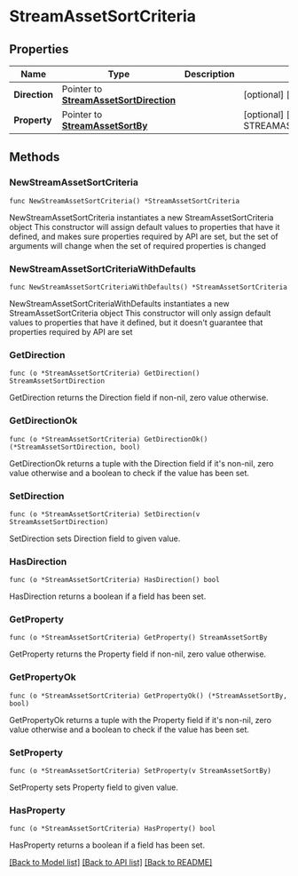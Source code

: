 # StreamAssetSortCriteria

## Properties

Name | Type | Description | Notes
------------ | ------------- | ------------- | -------------
**Direction** | Pointer to [**StreamAssetSortDirection**](StreamAssetSortDirection.md) |  | [optional] [default to STREAMASSETSORTDIRECTION_DESC]
**Property** | Pointer to [**StreamAssetSortBy**](StreamAssetSortBy.md) |  | [optional] [default to STREAMASSETSORTBY_CHANGE_LOG_UPDATED_DATE_TIME]

## Methods

### NewStreamAssetSortCriteria

`func NewStreamAssetSortCriteria() *StreamAssetSortCriteria`

NewStreamAssetSortCriteria instantiates a new StreamAssetSortCriteria object
This constructor will assign default values to properties that have it defined,
and makes sure properties required by API are set, but the set of arguments
will change when the set of required properties is changed

### NewStreamAssetSortCriteriaWithDefaults

`func NewStreamAssetSortCriteriaWithDefaults() *StreamAssetSortCriteria`

NewStreamAssetSortCriteriaWithDefaults instantiates a new StreamAssetSortCriteria object
This constructor will only assign default values to properties that have it defined,
but it doesn't guarantee that properties required by API are set

### GetDirection

`func (o *StreamAssetSortCriteria) GetDirection() StreamAssetSortDirection`

GetDirection returns the Direction field if non-nil, zero value otherwise.

### GetDirectionOk

`func (o *StreamAssetSortCriteria) GetDirectionOk() (*StreamAssetSortDirection, bool)`

GetDirectionOk returns a tuple with the Direction field if it's non-nil, zero value otherwise
and a boolean to check if the value has been set.

### SetDirection

`func (o *StreamAssetSortCriteria) SetDirection(v StreamAssetSortDirection)`

SetDirection sets Direction field to given value.

### HasDirection

`func (o *StreamAssetSortCriteria) HasDirection() bool`

HasDirection returns a boolean if a field has been set.

### GetProperty

`func (o *StreamAssetSortCriteria) GetProperty() StreamAssetSortBy`

GetProperty returns the Property field if non-nil, zero value otherwise.

### GetPropertyOk

`func (o *StreamAssetSortCriteria) GetPropertyOk() (*StreamAssetSortBy, bool)`

GetPropertyOk returns a tuple with the Property field if it's non-nil, zero value otherwise
and a boolean to check if the value has been set.

### SetProperty

`func (o *StreamAssetSortCriteria) SetProperty(v StreamAssetSortBy)`

SetProperty sets Property field to given value.

### HasProperty

`func (o *StreamAssetSortCriteria) HasProperty() bool`

HasProperty returns a boolean if a field has been set.


[[Back to Model list]](../README.md#documentation-for-models) [[Back to API list]](../README.md#documentation-for-api-endpoints) [[Back to README]](../README.md)


